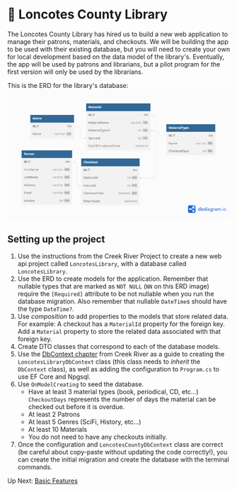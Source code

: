 # :book: Loncotes County Library
The Loncotes County Library has hired us to build a new web application to manage their patrons, materials, and checkouts. We will be building the app to be used with their existing database, but you will need to create your own for local development based on the data model of the library's. Eventually, the app will be used by patrons and librarians, but a pilot program for the first version will only be used by the librarians.  

This is the ERD for the library's database:
![Loncotes ERD](../../assets/loncotes-erd.png)


## Setting up the project
1. Use the instructions from the Creek River Project to create a new web api project called `LoncotesLibrary`, with a database called `LoncotesLibrary`.
1. Use the ERD to create models for the application. Remember that nullable types that are marked as `NOT NULL` (`NN` on this ERD image) require the `[Required]` attribute to be not nullable when you run the database migration. Also remember that nullable `DateTime`s should have the type `DateTime?`.
1. Use _composition_ to add properties to the models that store related data. For example: A checkout has a `MaterialId` property for the foreign key. Add a `Material` property to store the related data associated with that foreign key.
1. Create DTO classes that correspond to each of the database models.
1. Use the [DbContext chapter](./creek-river-db-context.md) from Creek River as a guide to creating the `LoncotesLibraryDbContext` class (this class needs to _inherit_ the `DbContext` class), as well as adding the configuration to `Program.cs` to use EF Core and Npgsql. 
1. Use `OnModelCreating` to seed the database. 
    - Have at least 3 material types (book, periodical, CD, etc...) `CheckoutDays` represents the number of days the material can be checked out before it is overdue. 
    - At least 2 Patrons
    - At least 5 Genres (SciFi, History, etc...)
    - At least 10 Materials
    - You do not need to have any checkouts initially. 
1. Once the configuration and `LoncotesCountyDbContext` class are correct (be careful about copy-paste without updating the code correctly!), you can create the initial migration and create the database with the terminal commands. 

Up Next: [Basic Features](./loncotes-basic-features.md)